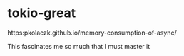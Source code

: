 # tokio-great

https:pkolaczk.github.io/memory-consumption-of-async/

This fascinates me so much that I must master it
